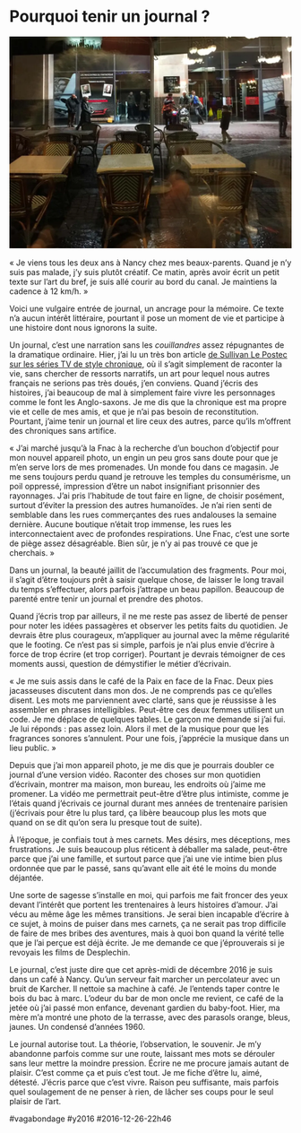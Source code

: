 # Pourquoi tenir un journal ?

![Fnac Nancy](_i/fnacnancy.webp)

« Je viens tous les deux ans à Nancy chez mes beaux-parents. Quand je n’y suis pas malade, j’y suis plutôt créatif. Ce matin, après avoir écrit un petit texte sur l’art du bref, je suis allé courir au bord du canal. Je maintiens la cadence à 12 km/h. »

Voici une vulgaire entrée de journal, un ancrage pour la mémoire. Ce texte n’a aucun intérêt littéraire, pourtant il pose un moment de vie et participe à une histoire dont nous ignorons la suite.

Un journal, c’est une narration sans les *couillandres* assez répugnantes de la dramatique ordinaire. Hier, j’ai lu un très bon article [de Sullivan Le Postec sur les séries TV de style chronique](http://www.sullivanlepostec.fr/2016/12/series-francaises-rehabiliter-la-chronique.html), où il s’agit simplement de raconter la vie, sans chercher de ressorts narratifs, un art pour lequel nous autres français ne serions pas très doués, j’en conviens. Quand j’écris des histoires, j’ai beaucoup de mal à simplement faire vivre les personnages comme le font les Anglo-saxons. Je me dis que la chronique est ma propre vie et celle de mes amis, et que je n’ai pas besoin de reconstitution. Pourtant, j’aime tenir un journal et lire ceux des autres, parce qu’ils m’offrent des chroniques sans artifice.

« J’ai marché jusqu’à la Fnac à la recherche d’un bouchon d’objectif pour mon nouvel appareil photo, un engin un peu gros sans doute pour que je m’en serve lors de mes promenades. Un monde fou dans ce magasin. Je me sens toujours perdu quand je retrouve les temples du consumérisme, un poil oppressé, impression d’être un nabot insignifiant prisonnier des rayonnages. J’ai pris l’habitude de tout faire en ligne, de choisir posément, surtout d’éviter la pression des autres humanoïdes. Je n’ai rien senti de semblable dans les rues commerçantes des rues andalouses la semaine dernière. Aucune boutique n’était trop immense, les rues les interconnectaient avec de profondes respirations. Une Fnac, c’est une sorte de piège assez désagréable. Bien sûr, je n’y ai pas trouvé ce que je cherchais. »

Dans un journal, la beauté jaillit de l’accumulation des fragments. Pour moi, il s’agit d’être toujours prêt à saisir quelque chose, de laisser le long travail du temps s’effectuer, alors parfois j’attrape un beau papillon. Beaucoup de parenté entre tenir un journal et prendre des photos.

Quand j’écris trop par ailleurs, il ne me reste pas assez de liberté de penser pour noter les idées passagères et observer les petits faits du quotidien. Je devrais être plus courageux, m’appliquer au journal avec la même régularité que le footing. Ce n’est pas si simple, parfois je n’ai plus envie d’écrire à force de trop écrire (et trop corriger). Pourtant je devrais témoigner de ces moments aussi, question de démystifier le métier d’écrivain.

« Je me suis assis dans le café de la Paix en face de la Fnac. Deux pies jacasseuses discutent dans mon dos. Je ne comprends pas ce qu’elles disent. Les mots me parviennent avec clarté, sans que je réussisse à les assembler en phrases intelligibles. Peut-être ces deux femmes utilisent un code. Je me déplace de quelques tables. Le garçon me demande si j’ai fui. Je lui réponds : pas assez loin. Alors il met de la musique pour que les fragrances sonores s’annulent. Pour une fois, j’apprécie la musique dans un lieu public. »

Depuis que j’ai mon appareil photo, je me dis que je pourrais doubler ce journal d’une version vidéo. Raconter des choses sur mon quotidien d’écrivain, montrer ma maison, mon bureau, les endroits où j’aime me promener. La vidéo me permettrait peut-être d’être plus intimiste, comme je l’étais quand j’écrivais ce journal durant mes années de trentenaire parisien (j’écrivais pour être lu plus tard, ça libère beaucoup plus les mots que quand on se dit qu’on sera lu presque tout de suite).

À l’époque, je confiais tout à mes carnets. Mes désirs, mes déceptions, mes frustrations. Je suis beaucoup plus réticent à déballer ma salade, peut-être parce que j’ai une famille, et surtout parce que j’ai une vie intime bien plus ordonnée que par le passé, sans qu’avant elle ait été le moins du monde déjantée.

Une sorte de sagesse s’installe en moi, qui parfois me fait froncer des yeux devant l’intérêt que portent les trentenaires à leurs histoires d’amour. J’ai vécu au même âge les mêmes transitions. Je serai bien incapable d’écrire à ce sujet, à moins de puiser dans mes carnets, ça ne serait pas trop difficile de faire de mes bribes des aventures, mais à quoi bon quand la vérité telle que je l’ai perçue est déjà écrite. Je me demande ce que j’éprouverais si je revoyais les films de Desplechin.

Le journal, c’est juste dire que cet après-midi de décembre 2016 je suis dans un café à Nancy. Qu’un serveur fait marcher un percolateur avec un bruit de Karcher. Il nettoie sa machine à café. Je l’entends taper contre le bois du bac à marc. L’odeur du bar de mon oncle me revient, ce café de la jetée où j’ai passé mon enfance, devenant gardien du baby-foot. Hier, ma mère m’a montré une photo de la terrasse, avec des parasols orange, bleus, jaunes. Un condensé d’années 1960.

Le journal autorise tout. La théorie, l’observation, le souvenir. Je m’y abandonne parfois comme sur une route, laissant mes mots se dérouler sans leur mettre la moindre pression. Écrire ne me procure jamais autant de plaisir. C’est comme ça et puis c’est tout. Je me fiche d’être lu, aimé, détesté. J’écris parce que c’est vivre. Raison peu suffisante, mais parfois quel soulagement de ne penser à rien, de lâcher ses coups pour le seul plaisir de l’art.

#vagabondage #y2016 #2016-12-26-22h46
